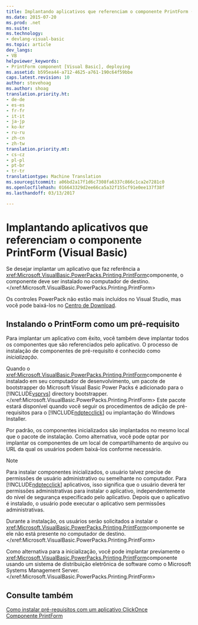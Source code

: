 ```yaml
---
title: Implantando aplicativos que referenciam o componente PrintForm (Visual Basic) | Documentos do Microsoft
ms.date: 2015-07-20
ms.prod: .net
ms.suite: 
ms.technology:
- devlang-visual-basic
ms.topic: article
dev_langs:
- VB
helpviewer_keywords:
- PrintForm component [Visual Basic], deploying
ms.assetid: b595ea44-a712-4625-a761-190c64f59bbe
caps.latest.revision: 10
author: stevehoag
ms.author: shoag
translation.priority.ht:
- de-de
- es-es
- fr-fr
- it-it
- ja-jp
- ko-kr
- ru-ru
- zh-cn
- zh-tw
translation.priority.mt:
- cs-cz
- pl-pl
- pt-br
- tr-tr
translationtype: Machine Translation
ms.sourcegitcommit: a06bd2a17f1d6c7308fa6337c866c1ca2e7281c0
ms.openlocfilehash: 016643329d2ee66ca5a32f155cf91e0ee137f38f
ms.lasthandoff: 03/13/2017

---
```

# <a name="deploying-applications-that-reference-the-printform-component-visual-basic"></a>Implantando aplicativos que referenciam o componente PrintForm (Visual Basic)
Se desejar implantar um aplicativo que faz referência a <xref:Microsoft.VisualBasic.PowerPacks.Printing.PrintForm>componente, o componente deve ser instalado no computador de destino.</xref:Microsoft.VisualBasic.PowerPacks.Printing.PrintForm>  
  
 Os controles PowerPack não estão mais incluídos no Visual Studio, mas você pode baixá-los no [Centro de Download](http://www.microsoft.com/en-us/download/details.aspx?id=25169).  
  
## <a name="installing-the-printform-as-a-prerequisite"></a>Instalando o PrintForm como um pré-requisito  
 Para implantar um aplicativo com êxito, você também deve implantar todos os componentes que são referenciados pelo aplicativo. O processo de instalação de componentes de pré-requisito é conhecido como *inicialização*.  
  
 Quando o <xref:Microsoft.VisualBasic.PowerPacks.Printing.PrintForm>componente é instalado em seu computador de desenvolvimento, um pacote de bootstrapper do Microsoft Visual Basic Power Packs é adicionado para o [!INCLUDE[vsprvs](../../../csharp/includes/vsprvs_md.md)] directory bootstrapper.</xref:Microsoft.VisualBasic.PowerPacks.Printing.PrintForm> Este pacote estará disponível quando você seguir os procedimentos de adição de pré-requisitos para o [!INCLUDE[ndptecclick](../../../visual-basic/developing-apps/printing/includes/ndptecclick_md.md)] ou implantação do Windows Installer.  
  
 Por padrão, os componentes inicializados são implantados no mesmo local que o pacote de instalação. Como alternativa, você pode optar por implantar os componentes de um local de compartilhamento de arquivo ou URL da qual os usuários podem baixá-los conforme necessário.  
  
> [!NOTE]
>  Para instalar componentes inicializados, o usuário talvez precise de permissões de usuário administrativo ou semelhante no computador. Para [!INCLUDE[ndptecclick](../../../visual-basic/developing-apps/printing/includes/ndptecclick_md.md)] aplicativos, isso significa que o usuário deverá ter permissões administrativas para instalar o aplicativo, independentemente do nível de segurança especificado pelo aplicativo. Depois que o aplicativo é instalado, o usuário pode executar o aplicativo sem permissões administrativas.  
  
 Durante a instalação, os usuários serão solicitados a instalar o <xref:Microsoft.VisualBasic.PowerPacks.Printing.PrintForm>componente se ele não está presente no computador de destino.</xref:Microsoft.VisualBasic.PowerPacks.Printing.PrintForm>  
  
 Como alternativa para a inicialização, você pode implantar previamente o <xref:Microsoft.VisualBasic.PowerPacks.Printing.PrintForm>componente usando um sistema de distribuição eletrônica de software como o Microsoft Systems Management Server.</xref:Microsoft.VisualBasic.PowerPacks.Printing.PrintForm>  
  
## <a name="see-also"></a>Consulte também  
 [Como instalar pré-requisitos com um aplicativo ClickOnce](http://msdn.microsoft.com/library/e964fca5-fdfd-47cf-a1c9-7fb96b1c88b5)   
 [Componente PrintForm](../../../visual-basic/developing-apps/printing/printform-component.md)
